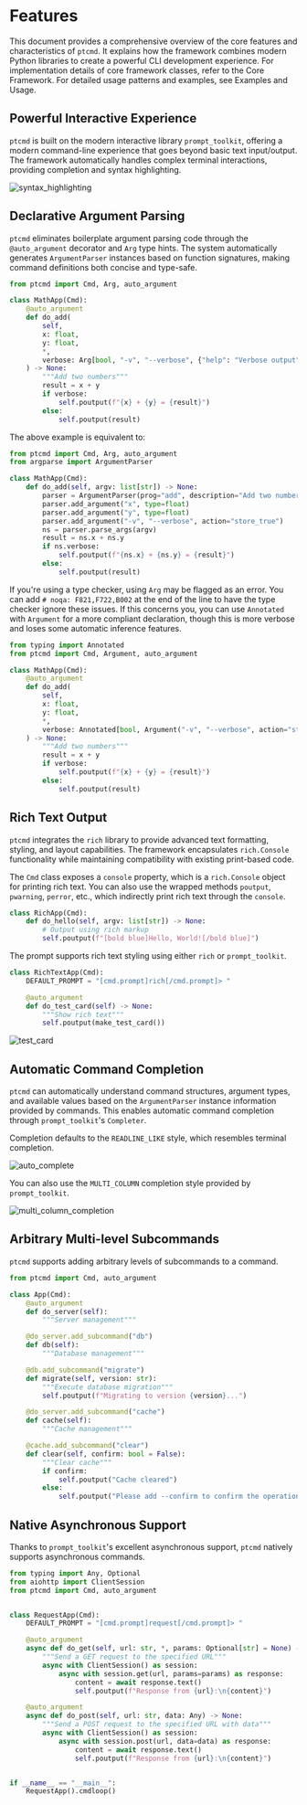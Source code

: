 # Features

This document provides a comprehensive overview of the core features and characteristics of `ptcmd`. It explains how the framework combines modern Python libraries to create a powerful CLI development experience. For implementation details of core framework classes, refer to the Core Framework. For detailed usage patterns and examples, see Examples and Usage.

## Powerful Interactive Experience

`ptcmd` is built on the modern interactive library `prompt_toolkit`, offering a modern command-line experience that goes beyond basic text input/output. The framework automatically handles complex terminal interactions, providing completion and syntax highlighting.

![syntax_highlighting](/ptcmd/assets/syntax-highlighting.png)

## Declarative Argument Parsing

`ptcmd` eliminates boilerplate argument parsing code through the `@auto_argument` decorator and `Arg` type hints. The system automatically generates `ArgumentParser` instances based on function signatures, making command definitions both concise and type-safe.

```python
from ptcmd import Cmd, Arg, auto_argument

class MathApp(Cmd):
    @auto_argument
    def do_add(
        self, 
        x: float, 
        y: float,
        *,
        verbose: Arg[bool, "-v", "--verbose", {"help": "Verbose output"}] = False
    ) -> None:
        """Add two numbers"""
        result = x + y
        if verbose:
            self.poutput(f"{x} + {y} = {result}")
        else:
            self.poutput(result)
```

The above example is equivalent to:

```python
from ptcmd import Cmd, Arg, auto_argument
from argparse import ArgumentParser

class MathApp(Cmd):
    def do_add(self, argv: list[str]) -> None:
        parser = ArgumentParser(prog="add", description="Add two numbers")
        parser.add_argument("x", type=float)
        parser.add_argument("y", type=float)
        parser.add_argument("-v", "--verbose", action="store_true")
        ns = parser.parse_args(argv)
        result = ns.x + ns.y
        if ns.verbose:
            self.poutput(f"{ns.x} + {ns.y} = {result}")
        else:
            self.poutput(result)
```

If you're using a type checker, using `Arg` may be flagged as an error. You can add `# noqa: F821,F722,B002` at the end of the line to have the type checker ignore these issues. If this concerns you, you can use `Annotated` with `Argument` for a more compliant declaration, though this is more verbose and loses some automatic inference features.

```python
from typing import Annotated
from ptcmd import Cmd, Argument, auto_argument

class MathApp(Cmd):
    @auto_argument
    def do_add(
        self, 
        x: float, 
        y: float,
        *,
        verbose: Annotated[bool, Argument("-v", "--verbose", action="store_true")] = False
    ) -> None:
        """Add two numbers"""
        result = x + y
        if verbose:
            self.poutput(f"{x} + {y} = {result}")
        else:
            self.poutput(result)
```

## Rich Text Output

`ptcmd` integrates the `rich` library to provide advanced text formatting, styling, and layout capabilities. The framework encapsulates `rich.Console` functionality while maintaining compatibility with existing print-based code.

The `Cmd` class exposes a `console` property, which is a `rich.Console` object for printing rich text. You can also use the wrapped methods `poutput`, `pwarning`, `perror`, etc., which indirectly print rich text through the `console`.

```py
class RichApp(Cmd):
    def do_hello(self, argv: list[str]) -> None:
        # Output using rich markup
        self.poutput(f"[bold blue]Hello, World![/bold blue]")
```

The prompt supports rich text styling using either `rich` or `prompt_toolkit`.

```py
class RichTextApp(Cmd):
    DEFAULT_PROMPT = "[cmd.prompt]rich[/cmd.prompt]> "

    @auto_argument
    def do_test_card(self) -> None:
        """Show rich text"""
        self.poutput(make_test_card())
```

![test_card](/ptcmd/assets/test_card.png)

## Automatic Command Completion

`ptcmd` can automatically understand command structures, argument types, and available values based on the `ArgumentParser` instance information provided by commands. This enables automatic command completion through `prompt_toolkit`'s `Completer`.

Completion defaults to the `READLINE_LIKE` style, which resembles terminal completion.

![auto_complete](/ptcmd/assets/completion.png)

You can also use the `MULTI_COLUMN` completion style provided by `prompt_toolkit`.

![multi_column_completion](/ptcmd/assets/multi_column_completion.png)

## Arbitrary Multi-level Subcommands

`ptcmd` supports adding arbitrary levels of subcommands to a command.

```py
from ptcmd import Cmd, auto_argument

class App(Cmd):
    @auto_argument
    def do_server(self):
        """Server management"""

    @do_server.add_subcommand("db")
    def db(self):
        """Database management"""

    @db.add_subcommand("migrate")
    def migrate(self, version: str):
        """Execute database migration"""
        self.poutput(f"Migrating to version {version}...")

    @do_server.add_subcommand("cache")
    def cache(self):
        """Cache management"""

    @cache.add_subcommand("clear")
    def clear(self, confirm: bool = False):
        """Clear cache"""
        if confirm:
            self.poutput("Cache cleared")
        else:
            self.poutput("Please add --confirm to confirm the operation")
```

## Native Asynchronous Support

Thanks to `prompt_toolkit`'s excellent asynchronous support, `ptcmd` natively supports asynchronous commands.

```py
from typing import Any, Optional
from aiohttp import ClientSession
from ptcmd import Cmd, auto_argument


class RequestApp(Cmd):
    DEFAULT_PROMPT = "[cmd.prompt]request[/cmd.prompt]> "

    @auto_argument
    async def do_get(self, url: str, *, params: Optional[str] = None) -> None:
        """Send a GET request to the specified URL"""
        async with ClientSession() as session:
            async with session.get(url, params=params) as response:
                content = await response.text()
                self.poutput(f"Response from {url}:\n{content}")

    @auto_argument
    async def do_post(self, url: str, data: Any) -> None:
        """Send a POST request to the specified URL with data"""
        async with ClientSession() as session:
            async with session.post(url, data=data) as response:
                content = await response.text()
                self.poutput(f"Response from {url}:\n{content}")


if __name__ == "__main__":
    RequestApp().cmdloop()
